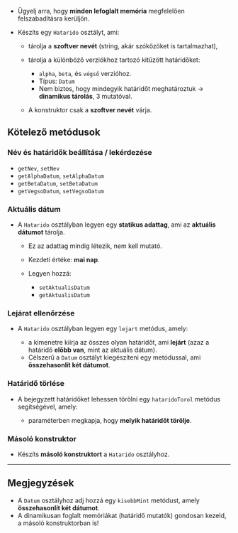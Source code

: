  

* Ügyelj arra, hogy **minden lefoglalt memória** megfelelően felszabadításra kerüljön.

* Készíts egy `Hatarido` osztályt, ami:

  * tárolja a **szoftver nevét** (string, akár szóközöket is tartalmazhat),
  * tárolja a különböző verziókhoz tartozó kitűzött határidőket:

    * `alpha`, `beta`, és `végső` verzióhoz.
    * Típus: `Datum`
    * Nem biztos, hogy mindegyik határidőt meghatároztuk → **dinamikus tárolás**, 3 mutatóval.
  * A konstruktor csak a **szoftver nevét** várja.

## Kötelező metódusok

### Név és határidők beállítása / lekérdezése

* `getNev`, `setNev`
* `getAlphaDatum`, `setAlphaDatum`
* `getBetaDatum`, `setBetaDatum`
* `getVegsoDatum`, `setVegsoDatum`

### Aktuális dátum

* A `Hatarido` osztályban legyen egy **statikus adattag**, ami az **aktuális dátumot** tárolja.

  * Ez az adattag mindig létezik, nem kell mutató.
  * Kezdeti értéke: **mai nap**.
  * Legyen hozzá:

    * `setAktualisDatum`
    * `getAktualisDatum`

### Lejárat ellenőrzése

* A `Hatarido` osztályban legyen egy `lejart` metódus, amely:

  * a kimenetre kiírja az összes olyan határidőt, ami **lejárt** (azaz a határidő **előbb van**, mint az aktuális dátum).
  * Célszerű a `Datum` osztályt kiegészíteni egy metódussal, ami **összehasonlít két dátumot**.

### Határidő törlése


* A bejegyzett határidőket lehessen törölni egy `hataridoTorol` metódus segítségével, amely:

  * paraméterben megkapja, hogy **melyik határidőt törölje**.

### Másoló konstruktor

* Készíts **másoló konstruktort** a `Hatarido` osztályhoz.

---

## Megjegyzések

* A `Datum` osztályhoz adj hozzá egy `kisebbMint` metódust, amely **összehasonlít két dátumot**.
* A dinamikusan foglalt memóriákat (határidő mutatók) gondosan kezeld, a másoló konstruktorban is!

 
